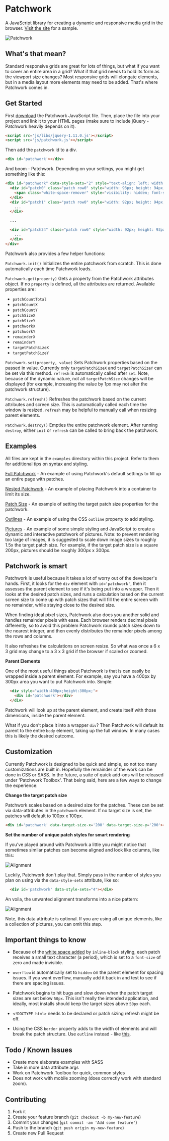 # Patchwork

A JavaScript library for creating a dynamic and responsive media grid in the browser. [Visit the site](http://tgolson.com/patchwork/) for a sample.

![Patchwork](./img/sample.png)


## What's that mean?

Standard responsive grids are great for lots of things, but what if you want to cover an entire area in a grid? What if that grid needs to hold its form as the viewport size changes? Most responsive grids will elongate elements, but in a media layout more elements may need to be added. That's where Patchwork comes in.

## Get Started

First [download](http://tgolson.github.io/patchwork/js/patchwork.js) the Patchwork JavaScript file. Then, place the file into your project and link it to your HTML pages (make sure to include jQuery - Patchwork heavily depends on it).

```html
<script src='js/libs/jquery-1.11.0.js'></script>
<script src='js/patchwork.js'></script>
```

Then add the ```patchwork``` id to a div.

```html
<div id='patchwork'></div>
```

And boom - Patchwork. Depending on your settings, you might get something like this:

```html
<div id="patchwork" data-style-sets="2" style="text-align: left; width: 461px; height: 656px;">
  <div id="patch0" class="patch row0" style="width: 93px; height: 94px; display: inline-block;">
    <span class="white-space-remover" style="visibility: hidden; font-size: 0px;">.</span>
  </div>
  <div id="patch1" class="patch row0" style="width: 92px; height: 94px; display: inline-block;">
    ...
  </div>

  ...

  <div id="patch34" class="patch row6" style="width: 92px; height: 93px; display: inline-block;">
    ...
  </div>
</div>
```

Patchwork also provides a few helper functions:

```Patchwork.init()``` Initializes the entire patchwork from scratch. This is done automatically each time Patchwork loads.

```Patchwork.get(property)``` Gets a property from the Patchwork attributes object. If no ```property``` is defined, all the attributes are returned. Available properties are:

* ```patchCountTotal```
* ```patchCountX```
* ```patchCountY```
* ```patchSizeX```
* ```patchSizeY```
* ```patchworkX```
* ```patchworkY```
* ```remainderX```
* ```remainderY```
* ```targetPatchSizeX```
* ```targetPatchSizeY```

```Patchwork.set(property, value)``` Sets Patchwork properties based on the passed in value. Currently only ```targetPatchSizeX``` and ```targetPatchSizeY``` can be set via this method. ```refresh``` is automatically called after ```set```. Note, because of the dynamic nature, not all ```targetPatchSize``` changes will be displayed (for example, increasing the value by 1px may not alter the patchwork structure).

```Patchwork.refresh()``` Refreshes the patchwork based on the current attributes and screen size. This is automatically called each time the window is resized. ```refresh``` may be helpful to manually call when resizing parent elements.

```Patchwork.destroy()``` Empties the entire patchwork element. After running ```destroy```, either ```init``` or ```refresh``` can be called to bring back the patchwork.

## Examples

All files are kept in the ```examples``` directory within this project. Refer to them for additional tips on syntax and styling.

[Full Patchwork](http://tgolson.com/patchwork/examples/full_patchwork.html) - An example of using Patchwork's default settings to fill up an entire page with patches.

[Nested Patchwork](http://tgolson.com/patchwork/examples/nested_patchwork.html) - An example of placing Patchwork into a container to limit its size.

[Patch Size](http://tgolson.com/patchwork/examples/patch_size.html) - An example of setting the target patch size properties for the patchwork.

[Outlines](http://tgolson.com/patchwork/examples/outline.html) - An example of using the CSS ```outline``` property to add styling.

[Pictures](http://tgolson.com/patchwork/examples/pictures.html) - An example of some simple styling and JavaScript to create a dynamic and interactive patchwork of pictures. Note: to prevent rendering too large of images, it is suggested to scale down image sizes to roughly 1.5x the target patch size. For example, if the target patch size is a square 200px, pictures should be roughly 300px x 300px.

## Patchwork is smart

Patchwork is useful because it takes a lot of worry out of the developer's hands. First, it looks for the ```div``` element with ```id='patchwork'```, then it assesses the parent element to see if it's being put into a wrapper. Then it looks at the desired patch sizes, and runs a calculation based on the current screen size to come up with patch sizes that will fill the entire screen with no remainder, while staying close to the desired size.

When finding ideal pixel sizes, Patchwork also does you another solid and handles remainder pixels with ease. Each browser renders decimal pixels differently, so to avoid this problem Patchwork rounds patch sizes down to the nearest integer, and then evenly distributes the remainder pixels among the rows and columns.

It also refreshes the calculations on screen resize. So what was once a 6 x 3 grid may change to a 3 x 3 grid if the browser if scaled or zoomed.

**Parent Elements**

One of the most useful things about Patchwork is that is can easily be wrapped inside a parent element. For example, say you have a 400px by 300px area you want to put Patchwork into. Simple:

```html
  <div style="width:400px;height:300px;">
    <div id='patchwork'></div>
  </div>
```

Patchwork will look up at the parent element, and create itself with those dimensions, inside the parent element.

What if you don't place it into a wrapper ```div```? Then Patchwork will default its parent to the entire ```body``` element, taking up the full window. In many cases this is likely the desired outcome.

## Customization

Currently Patchwork is designed to be quick and simple, so not too many customizations are built in. Hopefully the remainder of the work can be done in CSS or SASS. In the future, a suite of quick add-ons will be released under 'Patchwork Toolbox'. That being said, here are a few ways to change the experience:

**Change the target patch size**

Patchwork scales based on a desired size for the patches. These can be set via data-attributes in the ```patchwork``` element. If no target size is set, the patches will default to 100px x 100px.

```html
<div id='patchwork' data-target-size-x='200' data-target-size-y='200'></div>
```

**Set the number of unique patch styles for smart rendering**

If you've played around with Patchwork a little you might notice that sometimes similar patches can become aligned and look like columns, like this:

![Alignment](./img/align1.png)

Luckily, Patchwork don't play that. Simply pass in the number of styles you plan on using via the ```data-style-sets``` attribute, like so:

```html
  <div id='patchwork' data-style-sets="4"></div>
```

An voila, the unwanted alignment transforms into a nice pattern:

![Alignment](./img/align2.png)

Note, this data attribute is optional. If you are using all unique elements, like a collection of pictures, you can omit this step.

## Important things to know

* Because of the [white space added](http://davidwalsh.name/remove-whitespace-inline-block) by ```inline-block``` styling, each patch receives a small text character (a period), which is set to a ```font-size``` of zero and made invisible.

* ```overflow``` is automatically set to ```hidden``` on the parent element for spacing issues. If you want overflow, manually add it back in and test to see if there are spacing issues.

* Patchwork begins to hit bugs and slow down when the patch target sizes are set below ```50px```. This isn't really the intended application, and ideally, most installs should keep the target sizes above ```50px``` each.

* ```<!DOCTYPE html>``` needs to be declared or patch sizing refresh might be off.

* Using the CSS ```border``` property adds to the width of elements and will break the patch structure. Use ```outline``` instead - like [this](http://tgolson.com/patchwork/examples/outline.html).

## Todo / Known Issues

* Create more elaborate examples with SASS
* Take in more data attribute args
* Work on Patchwork Toolbox for quick, common styles
* Does not work with mobile zooming (does correctly work with standard zoom).

## Contributing

1. Fork it
2. Create your feature branch (`git checkout -b my-new-feature`)
3. Commit your changes (`git commit -am 'Add some feature'`)
4. Push to the branch (`git push origin my-new-feature`)
5. Create new Pull Request
